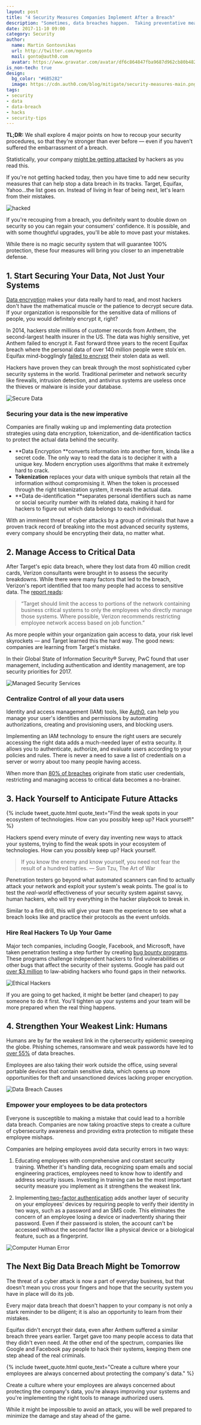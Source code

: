 ```yaml
---
layout: post
title: "4 Security Measures Companies Implement After a Breach"
description: "Sometimes, data breaches happen.  Taking preventative measures is incredibly important, but knowing how to mitigate after a breach should also be a priority."
date: 2017-11-10 09:00
category: Security
author:
  name: Martin Gontovnikas
  url: http://twitter.com/mgonto
  mail: gonto@auth0.com
  avatar: https://www.gravatar.com/avatar/df6c864847fba9687d962cb80b482764??s=60
is_non-tech: true
design:
  bg_color: "#6B5282"
  image: https://cdn.auth0.com/blog/mitigate/security-measures-main.png
tags:
- security
- data
- data-breach
- hacks
- security-tips
---
```


**TL;DR:**  We shall explore 4 major points on how to recoup your security procedures, so that they're stronger than ever before — even if you haven't suffered the embarrassment of a breach.

Statistically, your company [might be getting attacked](https://www.cnbc.com/2015/07/29/most-firms-face-significant-daily-or-weekly-cyberattacks-accenture.html) by hackers as you read this.

If you're not getting hacked today, then you have time to add new security measures that can help stop a data breach in its tracks. Target, Equifax, Yahoo...the list goes on. Instead of living in fear of being next, let's learn from their mistakes.

![hacked](https://cdn.auth0.com/blog/data-breach-mitigate/banner_2.jpg)

If you're recouping from a breach, you definitely want to double down on security so you can regain your consumers' confidence. It is possible, and with some thoughtful upgrades, you'll be able to move past your mistakes.

While there is no magic security system that will guarantee 100% protection, these four measures will bring you closer to an impenetrable defense.

## 1. Start Securing Your Data, Not Just Your Systems

[Data encryption](https://digitalguardian.com/blog/what-data-encryption) makes your data really hard to read, and most hackers don't have the mathematical muscle or the patience to decrypt secure data. If your organization is responsible for the sensitive data of millions of people, you would definitely encrypt it, right?

In 2014, hackers stole millions of customer records from Anthem, the second-largest health insurer in the US. The data was highly sensitive, yet Anthem failed to encrypt it. Fast forward three years to the recent Equifax breach where the personal data of over 140 million people were stolx`en. Equifax mind-bogglingly [failed to encrypt](https://www.cbsnews.com/news/equifax-ex-ceo-hacked-data-wasnt-encrypted/) their stolen data as well.

Hackers have proven they can break through the most sophisticated cyber security systems in the world. Traditional perimeter and network security like firewalls, intrusion detection, and antivirus systems are useless once the thieves or malware is inside your database.

![Secure Data](https://cdn.auth0.com/blog/data-breach-mitigate/data-security.jpg)

### Securing your data is the new imperative

Companies are finally waking up and implementing data protection strategies using data encryption, tokenization, and de-identification tactics to protect the actual data behind the security.

* **Data Encryption **converts information into another form, kinda like a secret code. The only way to read the data is to decipher it with a unique key. Modern encryption uses algorithms that make it extremely hard to crack.
* **Tokenization** replaces your data with unique symbols that retain all the information without compromising it. When the token is processed through the right tokenization system, it reveals the actual data.
* **Data de-identification **separates personal identifiers such as name or social security number with its related data, making it hard for hackers to figure out which data belongs to each individual.

With an imminent threat of cyber attacks by a group of criminals that have a proven track record of breaking into the most advanced security systems, every company should be encrypting their data, no matter what. 

## 2. Manage Access to Critical Data

After Target's epic data breach, where they lost data from 40 million credit cards, Verizon consultants were brought in to assess the security breakdowns. While there were many factors that led to the breach, Verizon's report identified that too many people had access to sensitive data. The [report reads](https://krebsonsecurity.com/2015/09/inside-target-corp-days-after-2013-breach/):

> “Target should limit the access to portions of the network containing business critical systems to only the employees who directly manage those systems. Where possible, Verizon recommends restricting employee network access based on job function.”

As more people within your organization gain access to data, your risk level skyrockets — and Target learned this the hard way. The good news: companies are learning from Target's mistake.

In their Global State of Information Security® Survey, PwC found that user management, including authentication and identity management, are top security priorities for 2017. 

![Managed Security Services](https://cdn.auth0.com/blog/data-breach-mitigate/use-of-managed-security-services.png)


### Centralize Control of all your data users

Identity and access management (IAM) tools, like [Auth0](https://auth0.com/learn/cloud-identity-access-management/), can help you manage your user's identities and permissions by automating authorizations, creating and provisioning users, and blocking users. 

Implementing an IAM technology to ensure the right users are securely accessing the right data adds a much-needed layer of extra security. It allows you to authenticate, authorize, and evaluate users according to your policies and rules. There is never a need to save a list of credentials on a server or worry about too many people having access.

When more than [80% of breaches](https://digitalguardian.com/blog/enterprise-data-security-breaches-experts-how-companies-can-protect-themselves-big-data) originate from static user credentials, restricting and managing access to critical data becomes a no-brainer. 

## 3.  Hack Yourself to Anticipate Future Attacks

{% include tweet_quote.html quote_text="Find the weak spots in your ecosystem of technologies. How can you possibly keep up?  Hack yourself!" %}

Hackers spend every minute of every day inventing new ways to attack your systems, trying to find the weak spots in your ecosystem of technologies. How can you possibly keep up?  Hack yourself.

> If you know the enemy and know yourself, you need not fear the result of a hundred battles.  ― Sun Tzu, The Art of War 

Penetration testers go beyond what automated scanners can find to actually attack your network and exploit your system's weak points. The goal is to test the *real-world* effectiveness of your security system against savvy, human hackers, who will try everything in the hacker playbook to break in.

Similar to a fire drill, this will give your team the experience to see what a breach looks like and practice their protocols as the event unfolds. 

### Hire Real Hackers To Up Your Game

Major tech companies, including Google, Facebook, and Microsoft, have taken penetration testing a step further by creating [bug bounty programs](https://en.wikipedia.org/wiki/Bug_bounty_program). These programs challenge independent hackers to find vulnerabilities or other bugs that affect the security of their systems. Google has paid out [over $3 million](https://techcrunch.com/2017/01/31/googles-bug-bounty-2016/) to law-abiding hackers who found gaps in their networks.

![Ethical Hackers](https://cdn.auth0.com/blog/data-breach-mitigate/ethical-hacker.jpg)

If you are going to get hacked, it might be better (and cheaper) to pay someone to do it first. You'll tighten up your systems and your team will be more prepared when the real thing happens.

## 4.  Strengthen Your Weakest Link: Humans

Humans are by far the weakest link in the cybersecurity epidemic sweeping the globe. Phishing schemes, ransomware and weak passwords have led to [over 55%](https://www.dataprivacymonitor.com/cybersecurity/deeper-dive-human-error-is-to-blame-for-most-breaches/) of data breaches.

Employees are also taking their work outside the office, using several portable devices that contain sensitive data, which opens up more opportunities for theft and unsanctioned devices lacking proper encryption.

![Data Breach Causes](https://cdn.auth0.com/blog/data-breach-mitigate/Causes.jpg)

### Empower your employees to be data protectors

Everyone is susceptible to making a mistake that could lead to a horrible data breach. Companies are now taking proactive steps to create a culture of cybersecurity awareness and providing extra protection to mitigate these employee mishaps. 

Companies are helping employees avoid data security errors in two ways:

1. Educating employees with comprehensive and constant security training. Whether it's handling data, recognizing spam emails and social engineering practices, employees need to know how to identify and address security issues. Investing in training can be the most important security measure you implement as it strengthens the weakest link.

2. Implementing[ two-factor authentication](https://auth0.com/learn/two-factor-authentication/) adds another layer of security on your employees' devices by requiring people to verify their identity in two ways, such as a password and an SMS code. This eliminates the concern of an employee losing a device or inadvertently sharing their password. Even if their password is stolen, the account can't be accessed without the second factor like a physical device or a biological feature, such as a fingerprint.

![Computer Human Error](https://cdn.auth0.com/blog/data-breach-mitigate/c02a44df96e32340d96e334e61a5ec04--computer-humor-computer-programming.jpg) 


## The Next Big Data Breach Might be Tomorrow

The threat of a cyber attack is now a part of everyday business, but that doesn't mean you cross your fingers and hope that the security system you have in place will do its job.

Every major data breach that doesn't happen to your company is not only a stark reminder to be diligent; it is also an opportunity to learn from their mistakes.

Equifax didn't encrypt their data, even after Anthem suffered a similar breach three years earlier. Target gave too many people access to data that they didn't even need. At the other end of the spectrum, companies like Google and Facebook pay people to hack their systems, keeping them one step ahead of the real criminals.

{% include tweet_quote.html quote_text="Create a culture where your employees are always concerned about protecting the company's data." %}

Create a culture where your employees are always concerned about protecting the company's data, you're always improving your systems and you're implementing the right tools to manage authorized users.

While it might be impossible to avoid an attack, you will be well prepared to minimize the damage and stay ahead of the game.
